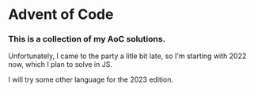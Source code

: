 # Advent of Code

### This is a collection of my AoC solutions.

Unfortunately, I came to the party a litle bit late, so I'm starting with 2022 now, which I plan to solve in JS.

I will try some other language for the 2023 edition.
